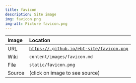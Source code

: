 ```yaml
---
title: favicon
description: Site image
img: favicon.png
img-alt: Picture favicon.png
---
```


  | Image | Location |
  | :----- | :----- |
  | URL | <code><a href="https://.github.io/ebt-site/favicon.png" target="_blank">https://.github.io/ebt-site/favicon.png</a></code> |
  | Wiki | <code>content/images/favicon.md</code> |
  | File | <code>static/favicon.png</code> |
  | Source | (click on image to see source) |

